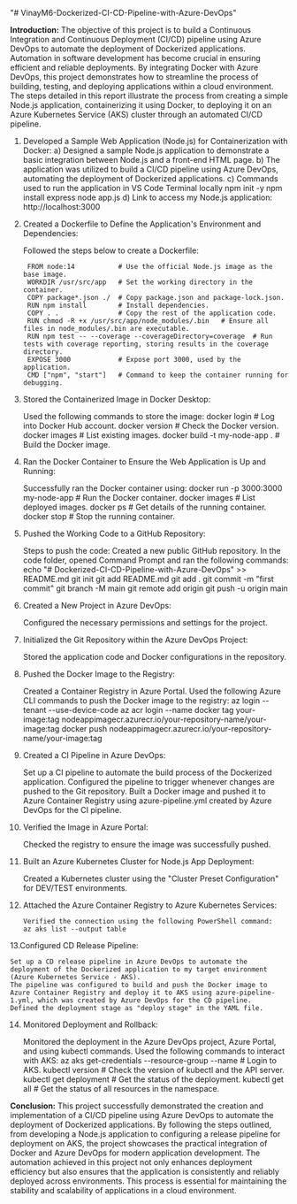"# VinayM6-Dockerized-CI-CD-Pipeline-with-Azure-DevOps" 

**Introduction:**
The objective of this project is to build a Continuous Integration and Continuous Deployment (CI/CD) pipeline using Azure DevOps to automate the deployment of Dockerized applications. Automation in software development has become crucial in ensuring efficient and reliable deployments. By integrating Docker with Azure DevOps, this project demonstrates how to streamline the process of building, testing, and deploying applications within a cloud environment. The steps detailed in this report illustrate the process from creating a simple Node.js application, containerizing it using Docker, to deploying it on an Azure Kubernetes Service (AKS) cluster through an automated CI/CD pipeline.

1. Developed a Sample Web Application (Node.js) for Containerization with Docker:
	a) Designed a sample Node.js application to demonstrate a basic integration between Node.js and a front-end HTML page.
	b) The application was utilized to build a CI/CD pipeline using Azure DevOps, automating the deployment of Dockerized applications.
	c) Commands used to run the application in VS Code Terminal locally
		npm init -y
		npm install express
		node app.js
	d) Link to access my Node.js application: http://localhost:3000

2. Created a Dockerfile to Define the Application's Environment and Dependencies:

	Followed the steps below to create a Dockerfile:
	
		FROM node:14           # Use the official Node.js image as the base image.
		WORKDIR /usr/src/app   # Set the working directory in the container.
		COPY package*.json ./  # Copy package.json and package-lock.json.
		RUN npm install        # Install dependencies.
		COPY . .               # Copy the rest of the application code.
		RUN chmod -R +x /usr/src/app/node_modules/.bin   # Ensure all files in node_modules/.bin are executable.
		RUN npm test -- --coverage --coverageDirectory=coverage  # Run tests with coverage reporting, storing results in the coverage directory.
		EXPOSE 3000            # Expose port 3000, used by the application.
		CMD ["npm", "start"]   # Command to keep the container running for debugging.
		
3. Stored the Containerized Image in Docker Desktop:

	Used the following commands to store the image:
		docker login       # Log into Docker Hub account.
		docker version     # Check the Docker version.
		docker images      # List existing images.
		docker build -t my-node-app .  # Build the Docker image.
		
4. Ran the Docker Container to Ensure the Web Application is Up and Running:

	Successfully ran the Docker container using:
	docker run -p 3000:3000 my-node-app   # Run the Docker container.
	docker images                        # List deployed images.
	docker ps                            # Get details of the running container.
	docker stop <container ID>           # Stop the running container.
	
5. Pushed the Working Code to a GitHub Repository:

	Steps to push the code:
		Created a new public GitHub repository.
		In the code folder, opened Command Prompt and ran the following commands:
			echo "# Dockerized-CI-CD-Pipeline-with-Azure-DevOps" >> README.md
			git init
			git add README.md
			git add .
			git commit -m "first commit"
			git branch -M main
			git remote add origin <GitHub repository link>
			git push -u origin main
			
6. Created a New Project in Azure DevOps:

	Configured the necessary permissions and settings for the project.
	
7. Initialized the Git Repository within the Azure DevOps Project:

	Stored the application code and Docker configurations in the repository.
	
8. Pushed the Docker Image to the Registry:

	Created a Container Registry in Azure Portal.
	Used the following Azure CLI commands to push the Docker image to the registry:	
		az login --tenant <tenant ID> --use-device-code
		az acr login --name <Azure Container Registry name>
		docker tag your-image:tag nodeappimagecr.azurecr.io/your-repository-name/your-image:tag
		docker push nodeappimagecr.azurecr.io/your-repository-name/your-image:tag
		
9. Created a CI Pipeline in Azure DevOps:

	Set up a CI pipeline to automate the build process of the Dockerized application.
	Configured the pipeline to trigger whenever changes are pushed to the Git repository.
	Built a Docker image and pushed it to Azure Container Registry using azure-pipeline.yml created by Azure DevOps for the CI pipeline.

10. Verified the Image in Azure Portal:

	Checked the registry to ensure the image was successfully pushed.
	
11. Built an Azure Kubernetes Cluster for Node.js App Deployment:

	Created a Kubernetes cluster using the "Cluster Preset Configuration" for DEV/TEST environments.

12. Attached the Azure Container Registry to Azure Kubernetes Services:

		Verified the connection using the following PowerShell command:
		az aks list --output table
		
13.Configured CD Release Pipeline:

	Set up a CD release pipeline in Azure DevOps to automate the deployment of the Dockerized application to my target environment (Azure Kubernetes Service - AKS).
	The pipeline was configured to build and push the Docker image to Azure Container Registry and deploy it to AKS using azure-pipeline-1.yml, which was created by Azure DevOps for the CD pipeline.
	Defined the deployment stage as "deploy stage" in the YAML file.
	
14. Monitored Deployment and Rollback:

	Monitored the deployment in the Azure DevOps project, Azure Portal, and using kubectl commands.
	Used the following commands to interact with AKS:
		az aks get-credentials --resource-group <resource-group-name> --name <aks-cluster-name>   # Login to AKS.
		kubectl version                                      # Check the version of kubectl and the API server.
		kubectl get deployment                               # Get the status of the deployment.
		kubectl get all                                      # Get the status of all resources in the namespace.

**Conclusion:**
This project successfully demonstrated the creation and implementation of a CI/CD pipeline using Azure DevOps to automate the deployment of Dockerized applications. By following the steps outlined, from developing a Node.js application to configuring a release pipeline for deployment on AKS, the project showcases the practical integration of Docker and Azure DevOps for modern application development. The automation achieved in this project not only enhances deployment efficiency but also ensures that the application is consistently and reliably deployed across environments. This process is essential for maintaining the stability and scalability of applications in a cloud environment.
